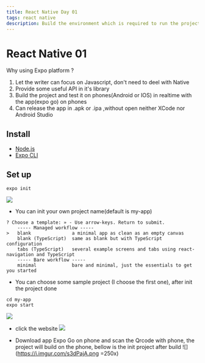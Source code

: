 ```yaml
---
title: React Native Day 01
tags: react native
description: Build the environment which is required to run the project
---
```


# React Native 01
Why using Expo platform ?
1. Let the writer can focus on Javascript, don't need to deel with Native
2. Provide some useful API in it's library
3. Build the project and test it on phones(Android or IOS) in realtime with the app(expo go) on phones
4. Can release the app in .apk or .ipa ,without open neither XCode nor Android Studio
## Install 
* [Node.js](https://nodejs.org/zh-tw/download/)
* [Expo CLI](https://docs.expo.dev/get-started/installation/)
## Set up

```shell=
expo init 
```
![](https://i.imgur.com/5GMXGNg.png)
* You can init your own project name(default is my-app)
```shell=
? Choose a template: » - Use arrow-keys. Return to submit.
    ----- Managed workflow -----
>   blank               a minimal app as clean as an empty canvas
    blank (TypeScript)  same as blank but with TypeScript configuration
    tabs (TypeScript)   several example screens and tabs using react-navigation and TypeScript
    ----- Bare workflow -----
    minimal             bare and minimal, just the essentials to get you started
```
* You can choose some sample project (I choose the first one), after init the project done
```shell=
cd my-app
expo start
```
![](https://i.imgur.com/vc35IWJ.png)
* click the website 
![](https://i.imgur.com/Y4fEmWm.png)

* Download app Expo Go on phone and scan the Qrcode with phone, the project will build on the phone, bellow is the init project after build
![](https://i.imgur.com/s3dPajA.png =250x)
